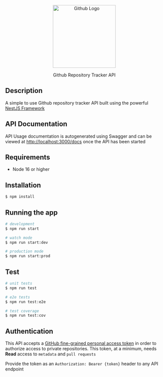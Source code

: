 <p align="center">
  <img src="https://github.githubassets.com/images/modules/logos_page/GitHub-Mark.png" width="200" alt="Github Logo" />
</p>

  <p align="center">Github Repository Tracker API</p>

## Description

A simple to use Github repository tracker API built using the powerful [NestJS Framework](https://nestjs.com/)

## API Documentation

API Usage documentation is autogenerated using Swagger and can be viewed at [http://localhost:3000/docs](http://localhost:3000/docs) once the API has been started

## Requirements

- Node 16 or higher

## Installation

```bash
$ npm install
```

## Running the app

```bash
# development
$ npm run start

# watch mode
$ npm run start:dev

# production mode
$ npm run start:prod
```

## Test

```bash
# unit tests
$ npm run test

# e2e tests
$ npm run test:e2e

# test coverage
$ npm run test:cov
```

## Authentication

This API accepts a [GitHub fine-grained personal access token](https://docs.github.com/en/rest/overview/permissions-required-for-fine-grained-personal-access-tokens?apiVersion=2022-11-28) in order to authorize access to private repositories. This token, at a minimum, needs **Read** access to `metadata` and `pull requests`

Provide the token as an `Authorization: Bearer {token}` header to any API endpoint

